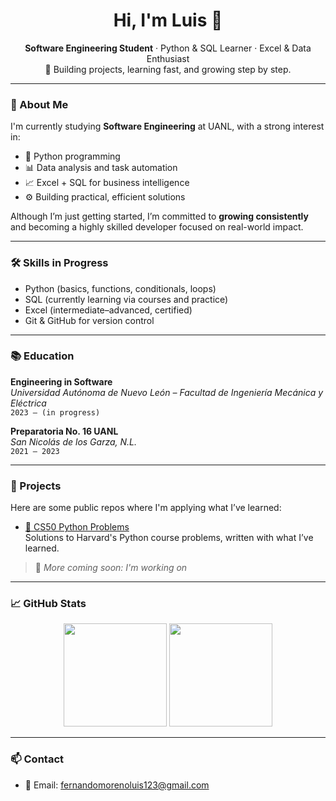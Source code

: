 <h1 align="center">Hi, I'm Luis 👋</h1>

<p align="center">
  <b>Software Engineering Student</b> · Python & SQL Learner · Excel & Data Enthusiast  
  <br>🚀 Building projects, learning fast, and growing step by step.
</p>

---

### 🎯 About Me

I'm currently studying **Software Engineering** at UANL, with a strong interest in:

- 🐍 Python programming
- 📊 Data analysis and task automation
- 📈 Excel + SQL for business intelligence
- ⚙️ Building practical, efficient solutions

Although I’m just getting started, I’m committed to **growing consistently** and becoming a highly skilled developer focused on real-world impact.

---

### 🛠️ Skills in Progress

- Python (basics, functions, conditionals, loops)
- SQL (currently learning via courses and practice)
- Excel (intermediate–advanced, certified)
- Git & GitHub for version control

---

### 📚 Education

**Engineering in Software**  
*Universidad Autónoma de Nuevo León – Facultad de Ingeniería Mecánica y Eléctrica*  
`2023 – (in progress)`

**Preparatoria No. 16 UANL**  
*San Nicolás de los Garza, N.L.*  
`2021 – 2023`

---

### 📂 Projects

Here are some public repos where I'm applying what I’ve learned:

- [🔗 CS50 Python Problems](https://github.com/LuisUANL/CS50-Problems)  
  Solutions to Harvard's Python course problems, written with what I’ve learned.

> 📌 *More coming soon: I'm working on*

---

### 📈 GitHub Stats

<p align="center">
  <img src="https://github-readme-stats.vercel.app/api?username=LuisUANL&show_icons=true&theme=github_dark&count_private=true&hide=stars" height="165"/>
  <img src="https://github-readme-stats.vercel.app/api/top-langs/?username=LuisUANL&layout=compact&theme=github_dark&langs_count=6" height="165"/>
</p>

---

### 📫 Contact

- 📧 Email: fernandomorenoluis123@gmail.com
